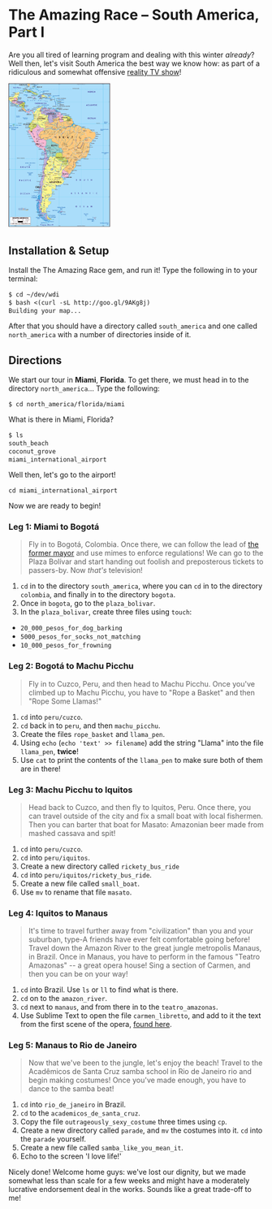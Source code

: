# The Amazing Race &ndash; South America, Part I

Are you all tired of learning program and dealing with this winter *already*? Well then, let's visit South America the best way we know how: as part of a ridiculous and somewhat offensive [reality TV show](http://en.wikipedia.org/wiki/The_Amazing_Race)!

<img alt="Map of South America" src="img/south_america.jpg" width="200px" />


## Installation & Setup

Install the The Amazing Race gem, and run it! Type the following in to your terminal:

```
$ cd ~/dev/wdi
$ bash <(curl -sL http://goo.gl/9AKg8j)
Building your map...
```

After that you should have a directory called `south_america` and one called `north_america` with a number of directories inside of it.

## Directions

We start our tour in **Miami**, **Florida**. To get there, we must head in to the directory `north_america`... Type the following:

```
$ cd north_america/florida/miami
```

What is there in Miami, Florida?

```
$ ls
south_beach
coconut_grove
miami_international_airport
```

Well then, let's go to the airport!

```
cd miami_international_airport
```

Now we are ready to begin!

### Leg 1: Miami to Bogotá

> Fly in to Bogotá, Colombia. Once there, we can follow the lead of [the former mayor](http://en.wikipedia.org/wiki/Antanas_Mockus) and use mimes to enforce regulations! We can go to the Plaza Bolívar and start handing out foolish and preposterous tickets to passers-by. Now *that's* television!

1. `cd` in to the directory `south_america`, where you can `cd` in to the directory `colombia`, and finally in to the directory `bogota`.
1. Once in `bogota`, go to the `plaza_bolivar`.
1. In the `plaza_bolivar`, create three files using `touch`:
  - `20_000_pesos_for_dog_barking`
  - `5000_pesos_for_socks_not_matching`
  - `10_000_pesos_for_frowning`

### Leg 2: Bogotá to Machu Picchu

> Fly in to Cuzco, Peru, and then head to Machu Picchu. Once you've climbed up to Machu Picchu, you have to "Rope a Basket" and then "Rope Some Llamas!"

1. `cd` into `peru/cuzco`.
1. `cd` back in to `peru`, and then `machu_picchu`.
1. Create the files `rope_basket` and `llama_pen`.
1. Using `echo` (`echo 'text' >> filename`) add the string "Llama" into the file `llama_pen`, **twice**!
1. Use `cat` to print the contents of the `llama_pen` to make sure both of them are in there!


### Leg 3: Machu Picchu to Iquitos

> Head back to Cuzco, and then fly to Iquitos, Peru. Once there, you can travel outside of the city and fix a small boat with local fishermen. Then you can barter that boat for Masato: Amazonian beer made from mashed cassava and spit!

1. `cd` into `peru/cuzco`.
1. `cd` into `peru/iquitos`.
1. Create a new directory called `rickety_bus_ride`
1. `cd` into `peru/iquitos/rickety_bus_ride`.
1. Create a new file called `small_boat`.
1. Use `mv` to rename that file `masato`.

### Leg 4: Iquitos to Manaus

> It's time to travel further away from "civilization" than you and your suburban, type-A friends have ever felt comfortable going before! Travel down the Amazon River to the great jungle metropolis Manaus, in Brazil. Once in Manaus, you have to perform in the famous "Teatro Amazonas" -- a great opera house! Sing a section of Carmen, and then you can be on your way!

1. `cd` into Brazil. Use `ls` or `ll` to find what is there.
1. `cd` on to the `amazon_river`.
1. `cd` next to `manaus`, and from there in to the `teatro_amazonas`.
1. Use Sublime Text to open the file `carmen_libretto`, and add to it the text from the first scene of the opera, [found here](http://opera.stanford.edu/Bizet/Carmen/acte1.html#num1).

### Leg 5: Manaus to Rio de Janeiro

> Now that we've been to the jungle, let's enjoy the beach! Travel to the Acadêmicos de Santa Cruz samba school in Rio de Janeiro rio and begin making costumes! Once you've made enough, you have to dance to the samba beat!

1. `cd` into `rio_de_janeiro` in Brazil.
1. `cd` to the `academicos_de_santa_cruz`.
1. Copy the file `outrageously_sexy_costume` three times using `cp`.
1. Create a new directory called `parade`, and `mv` the costumes into it. `cd` into the `parade` yourself.
1. Create a new file called `samba_like_you_mean_it`.
1. Echo to the screen 'I love life!'

<!--
### Leg 6: Rio de Janeiro to Iguazu

cat
> iguazu

### Leg 7: Iguazu to Patagonia

> patagonia

### Leg 8: Patagonia to Valparaíso

> valparaiso Ascensors (funiculars)

### Leg 9: Valparaíso to the Atacama

> drive up to atacama and mine salt

### Leg 10: The Atacama to La Paz

> go to a market in La Paz and buy a whole chola dress

### Leg 11: La Paz to Quito

> ...

### Leg 12: Quito to Miami

> ...
-->

Nicely done! Welcome home guys: we've lost our dignity, but we made somewhat less than scale for a few weeks and might have a moderately lucrative endorsement deal in the works. Sounds like a great trade-off to me!
